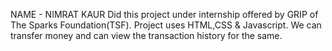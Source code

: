 NAME - NIMRAT KAUR
Did this project under internship offered by GRIP of The Sparks Foundation(TSF).
Project uses HTML,CSS & Javascript. 
We can transfer money and can view the transaction history for the same.